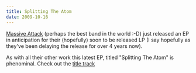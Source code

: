 ```yaml
---
title: Splitting The Atom
date: 2009-10-16
---
```


<a href="http://en.wikipedia.org/wiki/Massive_attack">Massive Attack</a> (perhaps the best band in the world :-D) just released an EP in anticipation for their (hopefully) soon to be released LP (I say hopefully as they've been delaying the release for over 4 years now).

As with all their other work this latest EP, titled "Splitting The Atom" is phenominal. Check out the <a href="http://www.youtube.com/watch?v=93UelQGyKs8">title track</a>
